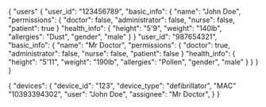 { "users" {
  "user_id": "123456789",
  "basic_info": {
    "name": "John Doe",
    "permissions": {
      "doctor": false,
      "administrator": false,
      "nurse": false,
      "patient": true
    }
    "health_info": {
      "height": "5'9",
      "weight": "140lb",
      "allergies": "Dust",
      "gender", "male"
    }
  }
  "user_id": "987654321",
  "basic_info": {
    "name": "Mr Doctor",
    "permissions": {
      "doctor": true,
      "administrator": false,
      "nurse": false,
      "patient": false
   }
   "health_info": {
      "height": "5'11",
      "weight": "190lb",
      "allergies": "Pollen",
      "gender", "male"
    }
  }
 }
}

{ "devices": {
  "device_id": "123",
  "device_type": "defibrillator",
  "MAC" "10393394302",
  "user": "John Doe",
  "assignee": "Mr Doctor",
  }
 }
  

